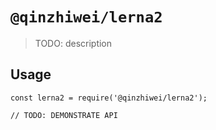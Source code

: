 # `@qinzhiwei/lerna2`

> TODO: description

## Usage

```
const lerna2 = require('@qinzhiwei/lerna2');

// TODO: DEMONSTRATE API
```

